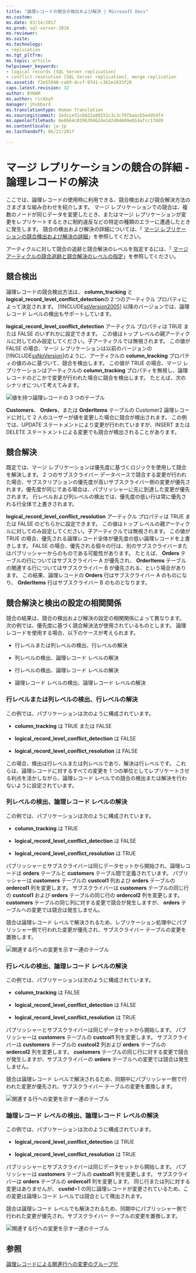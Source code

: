 ```yaml
---
title: "論理レコードの競合の検出および解決 | Microsoft Docs"
ms.custom: 
ms.date: 03/14/2017
ms.prod: sql-server-2016
ms.reviewer: 
ms.suite: 
ms.technology:
- replication
ms.tgt_pltfrm: 
ms.topic: article
helpviewer_keywords:
- logical records [SQL Server replication]
- conflict resolution [SQL Server replication], merge replication
ms.assetid: f2e55040-ca69-4ccf-97d1-c362e1633f26
caps.latest.revision: 32
author: BYHAM
ms.author: rickbyh
manager: jhubbard
ms.translationtype: Human Translation
ms.sourcegitcommit: 2edcce51c6822a89151c3c3c76fbaacb5edd54f4
ms.openlocfilehash: 6e8b64c8196394624e142d04609e014afcc17dd9
ms.contentlocale: ja-jp
ms.lasthandoff: 06/22/2017

---
```

# <a name="advanced-merge-replication-conflict---resolving-in-logical-record"></a>マージ レプリケーションの競合の詳細 - 論理レコードの解決
  ここでは、論理レコードの使用時に利用できる、競合検出および競合解決方法のさまざまな組み合わせを紹介します。 マージ レプリケーションでの競合は、複数のノードが同じデータを変更したとき、またはマージ レプリケーションが変更をレプリケートするときに制約違反などの特定の種類のエラーに遭遇したときに発生します。 競合の検出および解決の詳細については、「 [マージ レプリケーションの競合検出および解決の詳細](../../../relational-databases/replication/merge/advanced-merge-replication-conflict-detection-and-resolution.md)」を参照してください。  
  
 アーティクルに対して競合の追跡と競合解決のレベルを指定するには、「 [マージ アーティクルの競合追跡と競合解決のレベルの指定](../../../relational-databases/replication/publish/specify-the-conflict-tracking-and-resolution-level-for-merge-articles.md)」を参照してください。  
  
## <a name="conflict-detection"></a>競合検出  
 論理レコードの競合検出方法は、 **column_tracking** と **logical_record_level_conflict_detection**の 2 つのアーティクル プロパティによって決定されます。 [!INCLUDE[ssVersion2005](../../../includes/ssversion2005-md.md)] 以降のバージョンでは、論理レコード レベルの検出もサポートしています。  
  
 **logical_record_level_conflict_detection** アーティクル プロパティは TRUE または FALSE のいずれかに設定できます。 この値はトップ レベルの親アーティクルに対してのみ設定してください。子アーティクルでは無視されます。 この値が FALSE の場合、マージ レプリケーションは以前のバージョンの [!INCLUDE[ssNoVersion](../../../includes/ssnoversion-md.md)]のように、アーティクルの **column_tracking** プロパティの値のみに基づいて、競合を検出します。 この値が TRUE の場合、マージ レプリケーションはアーティクルの **column_tracking** プロパティを無視し、論理レコードのどこかで変更が行われた場合に競合を検出します。 たとえば、次のシナリオについて考えてみます。  
  
 ![値を持つ論理レコードの 3 つのテーブル](../../../relational-databases/replication/merge/media/logical-records-05.gif "Three table logical record with values")  
  
 **Customers**、 **Orders**、または **OrderItems** テーブルの Customer2 論理レコードに対して 2 人のユーザーが値を変更した場合に競合が検出されます。 この例では、UPDATE ステートメントにより変更が行われていますが、INSERT または DELETE ステートメントによる変更でも競合が検出されることがあります。  
  
## <a name="conflict-resolution"></a>競合解決  
 既定では、マージ レプリケーションは優先度に基づくロジックを使用して競合を解決します。 2 つのサブスクライバー データベースで競合する変更が行われた場合、サブスクリプションの優先度が高いサブスクライバー側の変更が優先されます。優先度が同じである場合は、パブリッシャーに先に到達した変更が優先されます。 行レベルおよび列レベルの検出では、優先度の低い行は常に優先される行全体で上書きされます。  
  
 **logical_record_level_conflict_resolution** アーティクル プロパティは TRUE または FALSE のどちらかに設定できます。 この値はトップ レベルの親アーティクルに対してのみ設定してください。子アーティクルでは無視されます。 この値が TRUE の場合、優先される論理レコード全体が優先度の低い論理レコードを上書きします。 FALSE の場合、優先される個々の行は、別のサブスクライバーまたはパブリッシャーからのものである可能性があります。 たとえば、 **Orders** テーブルの行についてはサブスクライバー A が優先され、 **OrderItems** テーブルの関連する行についてはサブスクライバー B が優先される、という場合があります。 この結果、論理レコードの **Orders** 行はサブスクライバー A のものになり、 **OrderItems** 行はサブスクライバー B のものとなります。  
  
## <a name="interaction-of-conflict-resolution-and-detection-settings"></a>競合解決と検出の設定の相関関係  
 競合の結果は、競合の検出および解決の設定の相関関係によって異なります。 次の例では、優先度に基づく競合解決法が使用されているものとします。 論理レコードを使用する場合、以下のケースが考えられます。  
  
-   行レベルまたは列レベルの検出、行レベルの解決  
  
-   列レベルの検出、論理レコード レベルの解決  
  
-   行レベルの検出、論理レコード レベルの解決  
  
-   論理レコード レベルの検出、論理レコード レベルの解決  
  
### <a name="row-or-column-level-detection-row-level-resolution"></a>行レベルまたは列レベルの検出、行レベルの解決  
 この例では、パブリケーションは次のように構成されています。  
  
-   **column_tracking** は TRUE または FALSE  
  
-   **logical_record_level_conflict_detection** は FALSE  
  
-   **logical_record_level_conflict_resolution** は FALSE  
  
 この場合、検出は行レベルまたは列レベルであり、解決は行レベルです。 これらは、論理レコードに対するすべての変更を 1 つの単位としてレプリケートさせる利点を活かしながら、論理レコード レベルでの競合の検出または解決を行わないように設定されています。  
  
### <a name="column-level-detection-logical-record-resolution"></a>列レベルの検出、論理レコード レベルの解決  
 この例では、パブリケーションは次のように構成されています。  
  
-   **column_tracking** は TRUE  
  
-   **logical_record_level_conflict_detection** は FALSE  
  
-   **logical_record_level_conflict_resolution** は TRUE  
  
 パブリッシャーとサブスクライバーは同じデータセットから開始され、論理レコードは **orders** テーブルと **customers** テーブル間で定義されています。 パブリッシャーは **customers** テーブルの **custcol1** 列および **orders** テーブルの **ordercol1** 列を変更します。 サブスクライバーは **customers** テーブルの同じ行の **custcol1** および **orders** テーブルの同じ行の **ordercol2** 列を変更します。 **customers** テーブルの同じ列に対する変更で競合が発生しますが、 **orders** テーブルへの変更では競合は発生しません。  
  
 競合は論理レコード レベルで解決されるため、レプリケーション処理中にパブリッシャー側で行われた変更が優先され、サブスクライバー テーブルの変更を置換します。  
  
 ![関連する行への変更を示す一連のテーブル](../../../relational-databases/replication/merge/media/logical-records-06.gif "Series of tables showing changes to related rows")  
  
### <a name="row-level-detection-logical-record-resolution"></a>行レベルの検出、論理レコード レベルの解決  
 この例では、パブリケーションは次のように構成されています。  
  
-   **column_tracking** は FALSE  
  
-   **logical_record_level_conflict_detection** は FALSE  
  
-   **logical_record_level_conflict_resolution** は TRUE  
  
 パブリッシャーとサブスクライバーは同じデータセットから開始します。 パブリッシャーは **customers** テーブルの **custcol1** 列を変更します。 サブスクライバーは **customers** テーブルの **custcol2** 列および **orders** テーブルの **ordercol2** 列を変更します。 **customers** テーブルの同じ行に対する変更で競合が発生しますが、サブスクライバーの **orders** テーブルへの変更では競合は発生しません。  
  
 競合は論理レコード レベルで解決されるため、同期中にパブリッシャー側で行われた変更が優先され、サブスクライバー テーブルの変更を置換します。  
  
 ![関連する行への変更を示す一連のテーブル](../../../relational-databases/replication/merge/media/logical-records-07.gif "Series of tables showing changes to related rows")  
  
### <a name="logical-record-detection-logical-record-resolution"></a>論理レコード レベルの検出、論理レコード レベルの解決  
 この例では、パブリケーションは次のように構成されています。  
  
-   **logical_record_level_conflict_detection** は TRUE  
  
-   **logical_record_level_conflict_resolution** は TRUE  
  
 パブリッシャーとサブスクライバーは同じデータセットから開始します。 パブリッシャーは **customers** テーブルの **custcol1** 列を変更します。 サブスクライバーは **orders** テーブルの **ordercol1** 列を変更します。 同じ行または列に対する変更はありませんが、 **custid**=1 の同じ論理レコードが変更されているため、この変更は論理レコード レベルでは競合として検出されます。  
  
 競合は論理レコード レベルでも解決されるため、同期中にパブリッシャー側で行われた変更が優先され、サブスクライバー テーブルの変更を置換します。  
  
 ![関連する行への変更を示す一連のテーブル](../../../relational-databases/replication/merge/media/logical-records-08.gif "Series of tables showing changes to related rows")  
  
## <a name="see-also"></a>参照  
 [論理レコードによる関連行への変更のグループ化](../../../relational-databases/replication/merge/group-changes-to-related-rows-with-logical-records.md)  
  
  
